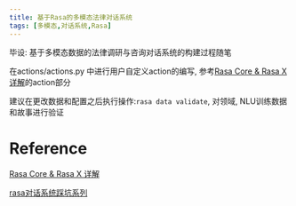 ```yaml
---
title: 基于Rasa的多模态法律对话系统
tags: [多模态,对话系统,Rasa]
---
```


<meta name="referrer" content="no-referrer" />

毕设: 基于多模态数据的法律调研与咨询对话系统的构建过程随笔

<!--more-->

在actions/actions.py 中进行用户自定义action的编写, 参考[Rasa Core & Rasa X 详解](https://ningshixian.github.io/2020/12/14/Rasa-Core-&-Rasa-X-%E8%AF%A6%E8%A7%A3/)的action部分

建议在更改数据和配置之后执行操作:`rasa data validate`, 对领域, NLU训练数据和故事进行验证

# Reference

[Rasa Core & Rasa X 详解](https://ningshixian.github.io/2020/12/14/Rasa-Core-&-Rasa-X-%E8%AF%A6%E8%A7%A3/)

[rasa对话系统踩坑系列](https://www.jianshu.com/u/4b912e917c2e)
